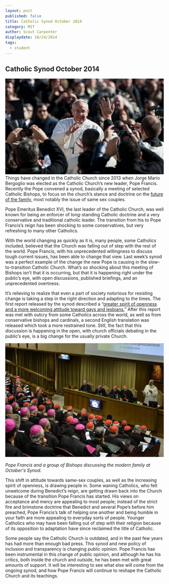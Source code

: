```yaml
---
layout: post
published: false
title: Catholic Synod October 2014
category: MIT
author: Scout Carpenter
displaydate: 10/24/2014
tags: 
  - student
---
```


## Catholic Synod October 2014

![Francis_crowd_Mass.jpg](/_posts/Francis_crowd_Mass.jpg)    Things have changed in the Catholic Church since 2013 when Jorge Mario Bergoglio was elected as the Catholic Church’s new leader, Pope Francis. Recently the Pope convened a synod, basically a meeting of selected Catholic Bishops, to focus on the church’s stance and doctrine on the [future of the family]( http://www.nytimes.com/2014/10/18/opinion/what-is-a-catholic-family.html), most notably the issue of same sex couples.
	
Pope Emeritus Benedict XVI, the last leader of the Catholic Church, was well known for being an enforcer of long-standing Catholic doctrine and a very conservative and traditional catholic leader. The transition from his to Pope Francis’s reign has been shocking to some conservatives, but very refreshing to many other Catholics. 
	
With the world changing as quickly as it is, many people, some Catholics included, believed that the Church was falling out of step with the rest of the world. Pope Francis, with his unprecedented willingness to discuss tough current issues, has been able to change that view. Last week’s synod was a perfect example of the change the new Pope is causing in the slow-to-transition Catholic Church. What’s so shocking about this meeting of Bishops isn’t that it is occurring, but that it is happening right under the public’s eye, with open discussions, published briefings, and an unprecedented overtness. 
	
It’s relieving to realize that even a part of society notorious for resisting change is taking a step in the right direction and adapting to the times. The first report released by the synod described a “[greater spirit of openness and a more welcoming attitude toward gays and lesbians.](http://www.bostonglobe.com/opinion/editorials/2014/10/17/synod-bishops-take-steps-toward-transparency-tolerance/9eoiQH13CjsJPGEXGNpeJI/story.html)” After this report was met with outcry from some Catholics across the world, as well as from conservative bishops and cardinals, a second English translation was released which took a more restrained tone. Still, the fact that this discussion is happening in the open, with church officials debating in the public’s eye, is a big change for the usually private Church.
	
![456721706-pope-francis-delivers-his-speech-during-the-synod-of.jpg.CROP.promo-mediumlarge.jpg](/_posts/456721706-pope-francis-delivers-his-speech-during-the-synod-of.jpg.CROP.promo-mediumlarge.jpg)

_Pope Francis and a group of Bishops discussing the modern family at October's Synod._

This shift in attitude towards same-sex couples, as well as the increasing spirit of openness, is drawing people in. Some waning Catholics, who felt unwelcome during Benedict’s reign, are getting drawn back into the Church because of the transition Pope Francis has started. His views on acceptance and mercy are appealing to most people; instead of the strict fire and brimstone doctrine that Benedict and several Pope’s before him preached, Pope Francis’s talk of helping one another and being humble in your faith are more appealing to everyday sorts of people. Younger Catholics who may have been falling out of step with their religion because of its opposition to adaptation have since reclaimed the title of Catholic.
	
Some people say the Catholic Church is outdated, and in the past few years has had more than enough bad press. This synod and new policy of inclusion and transparency is changing public opinion. Pope Francis has been instrumental in this change of public opinion, and although he has his critics, both inside the church and outside, he has been met with great amounts of support. It will be interesting to see what else will come from the ongoing synod, and how Pope Francis will continue to reshape the Catholic Church and its teachings.
